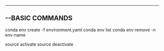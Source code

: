 -------------------------------------------------------
--BASIC COMMANDS
-------------------------------------------------------
conda env create -f environment.yaml
conda env list
conda env remove -n env-name

source activate <env-name>
source deactivate

